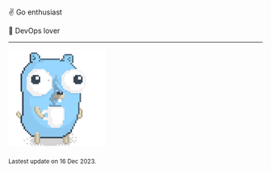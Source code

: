 :v: Go enthusiast

:muscle: DevOps lover

---

![Image alt text](/images/gopher_with_coffee.gif)


<sub>Lastest update on 16 Dec 2023.</sub>
